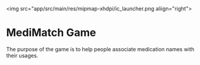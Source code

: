 <img src="app/src/main/res/mipmap-xhdpi/ic_launcher.png aliign="right">
# MediMatch Game
The purpose of the game is to help people associate medication names with their usages. 

